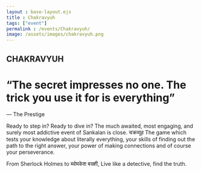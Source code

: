 ```yaml
---
layout : base-layout.ejs
title : Chakravyuh
tags: ["event"]
permalink : /events/Chakravyuh/
image: /assets/images/chakravyuh.png
---
```

## CHAKRAVYUH
# “The secret impresses no one. The trick you use it for is everything”

— The Prestige

Ready to step in?
Ready to dive in? The much awaited, most engaging, and surely most addictive event of Sankalan is close.
चक्रव्यूह
The game which tests your knowledge about literally everything, your skills of finding out the path to the right answer, your power of making connections and of course your perseverance.

From Sherlock Holmes to ब्योमकेश बख्शी, Live like a detective, find the truth.